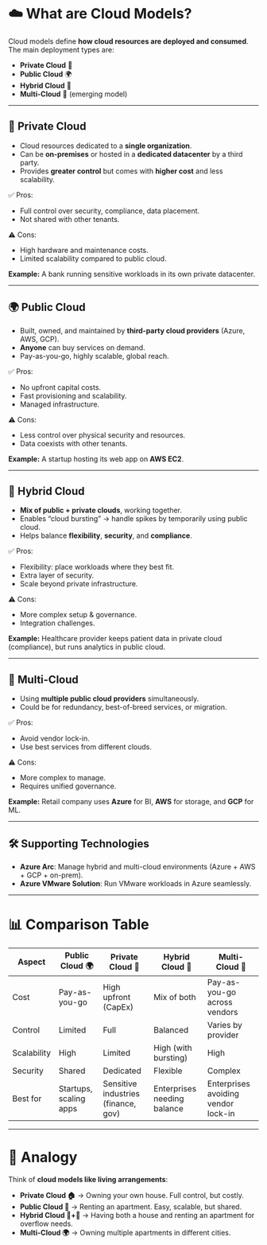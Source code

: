 # ☁️ **What are Cloud Models?**

Cloud models define **how cloud resources are deployed and consumed**.
The main deployment types are:

* **Private Cloud** 🏢
* **Public Cloud** 🌍
* **Hybrid Cloud** 🔗
* **Multi-Cloud** 🔄 (emerging model)

---

## 🏢 **Private Cloud**

* Cloud resources dedicated to a **single organization**.
* Can be **on-premises** or hosted in a **dedicated datacenter** by a third party.
* Provides **greater control** but comes with **higher cost** and less scalability.

✅ Pros:

* Full control over security, compliance, data placement.
* Not shared with other tenants.

⚠️ Cons:

* High hardware and maintenance costs.
* Limited scalability compared to public cloud.

**Example:** A bank running sensitive workloads in its own private datacenter.

---

## 🌍 **Public Cloud**

* Built, owned, and maintained by **third-party cloud providers** (Azure, AWS, GCP).
* **Anyone** can buy services on demand.
* Pay-as-you-go, highly scalable, global reach.

✅ Pros:

* No upfront capital costs.
* Fast provisioning and scalability.
* Managed infrastructure.

⚠️ Cons:

* Less control over physical security and resources.
* Data coexists with other tenants.

**Example:** A startup hosting its web app on **AWS EC2**.

---

## 🔗 **Hybrid Cloud**

* **Mix of public + private clouds**, working together.
* Enables “cloud bursting” → handle spikes by temporarily using public cloud.
* Helps balance **flexibility**, **security**, and **compliance**.

✅ Pros:

* Flexibility: place workloads where they best fit.
* Extra layer of security.
* Scale beyond private infrastructure.

⚠️ Cons:

* More complex setup & governance.
* Integration challenges.

**Example:** Healthcare provider keeps patient data in private cloud (compliance), but runs analytics in public cloud.

---

## 🔄 **Multi-Cloud**

* Using **multiple public cloud providers** simultaneously.
* Could be for redundancy, best-of-breed services, or migration.

✅ Pros:

* Avoid vendor lock-in.
* Use best services from different clouds.

⚠️ Cons:

* More complex to manage.
* Requires unified governance.

**Example:** Retail company uses **Azure** for BI, **AWS** for storage, and **GCP** for ML.

---

## 🛠️ **Supporting Technologies**

* **Azure Arc**: Manage hybrid and multi-cloud environments (Azure + AWS + GCP + on-prem).
* **Azure VMware Solution**: Run VMware workloads in Azure seamlessly.

---

# 📊 **Comparison Table**

| Aspect      | Public Cloud 🌍        | Private Cloud 🏢                    | Hybrid Cloud 🔗             | Multi-Cloud 🔄                      |
| ----------- | ---------------------- | ----------------------------------- | --------------------------- | ----------------------------------- |
| Cost        | Pay-as-you-go          | High upfront (CapEx)                | Mix of both                 | Pay-as-you-go across vendors        |
| Control     | Limited                | Full                                | Balanced                    | Varies by provider                  |
| Scalability | High                   | Limited                             | High (with bursting)        | High                                |
| Security    | Shared                 | Dedicated                           | Flexible                    | Complex                             |
| Best for    | Startups, scaling apps | Sensitive industries (finance, gov) | Enterprises needing balance | Enterprises avoiding vendor lock-in |

---

# 🎯 **Analogy**

Think of **cloud models like living arrangements**:

* **Private Cloud 🏠** → Owning your own house. Full control, but costly.
* **Public Cloud 🏢** → Renting an apartment. Easy, scalable, but shared.
* **Hybrid Cloud 🏡+🏢** → Having both a house and renting an apartment for overflow needs.
* **Multi-Cloud 🌍** → Owning multiple apartments in different cities.
